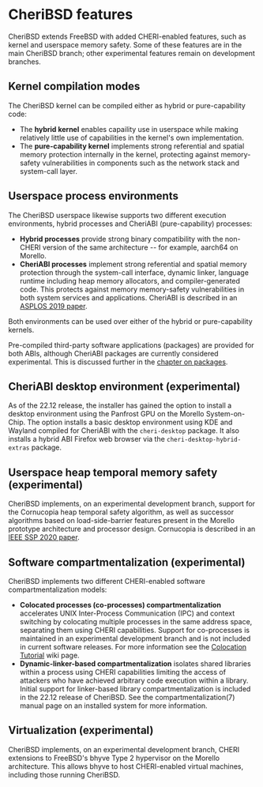 # CheriBSD features

CheriBSD extends FreeBSD with added CHERI-enabled features, such as kernel and
userspace memory safety.
Some of these features are in the main CheriBSD branch; other experimental
features  remain on development branches.

## Kernel compilation modes

The CheriBSD kernel can be compiled either as hybrid or pure-capability code:

- The **hybrid kernel** enables capaility use in userspace while making
  relatively little use of capabilities in the kernel's own implementation.
- The **pure-capability kernel** implements strong referential and spatial
  memory protection internally in the kernel, protecting against memory-safety
  vulnerabilities in components such as the network stack and system-call
  layer.

## Userspace process environments

The CheriBSD userspace likewise supports two different execution environments,
hybrid processes and CheriABI (pure-capability) processes:

- **Hybrid processes** provide strong binary compatibility with the non-CHERI
  version of the same architecture -- for example, aarch64 on Morello.
- **CheriABI processes** implement strong referential and spatial memory
  protection through the system-call interface, dynamic linker, language
  runtime including heap memory allocators, and compiler-generated code.
  This protects against memory memory-safety vulnerabilities in both system
  services and applications.
  CheriABI is described in an [ASPLOS 2019
  paper](https://www.cl.cam.ac.uk/research/security/ctsrd/pdfs/201904-asplos-cheriabi.pdf).

Both environments can be used over either of the hybrid or pure-capability
kernels.

Pre-compiled third-party software applications (packages) are provided for
both ABIs, although CheriABI packages are currently considered experimental.
This is discussed further in the [chapter on packages](../packages/).

## CheriABI desktop environment (experimental)

As of the 22.12 release, the installer has gained the option to install a
desktop environment using the Panfrost GPU on the Morello System-on-Chip.
The option installs a basic desktop environment using KDE and Wayland
compiled for CheriABI with the `cheri-desktop` package.  It also
installs a hybrid ABI Firefox web browser via the `cheri-desktop-hybrid-extras`
package.

## Userspace heap temporal memory safety (experimental)

CheriBSD implements, on an experimental development branch, support for the
Cornucopia heap temporal safety algorithm, as well as successor algorithms
based on load-side-barrier features present in the Morello prototype
architecture and processor design.
Cornucopia is described in an [IEEE SSP 2020
paper](https://www.cl.cam.ac.uk/research/security/ctsrd/pdfs/2020oakland-cornucopia.pdf).

## Software compartmentalization (experimental)

CheriBSD implements two different
CHERI-enabled software compartmentalization models:

- **Colocated processes (co-processes) compartmentalization** accelerates
  UNIX Inter-Process Communication (IPC) and context switching by colocating
  multiple processes in the same address space, separating them using CHERI
  capabilities.  Support for co-processes is maintained in an experimental
  development branch and is not included in current software releases.
  For more information see the [Colocation Tutorial](https://github.com/CTSRD-CHERI/cheripedia/wiki/Colocation-Tutorial)
  wiki page.
- **Dynamic-linker-based compartmentalization** isolates shared libraries
  within a process using CHERI capabilities limiting the access of attackers
  who have achieved arbitrary code execution within a library.
  Initial support for linker-based library compartmentalization is included
  in the 22.12 release of CheriBSD.  See the compartmentalization(7) manual
  page on an installed system for more information.

## Virtualization (experimental)

CheriBSD implements, on an experimental development branch, CHERI extensions
to FreeBSD's bhyve Type 2 hypervisor on the Morello architecture.
This allows bhyve to host CHERI-enabled virtual machines, including those
running CheriBSD.
